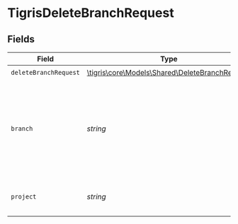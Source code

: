 # TigrisDeleteBranchRequest


## Fields

| Field                                                                                                              | Type                                                                                                               | Required                                                                                                           | Description                                                                                                        |
| ------------------------------------------------------------------------------------------------------------------ | ------------------------------------------------------------------------------------------------------------------ | ------------------------------------------------------------------------------------------------------------------ | ------------------------------------------------------------------------------------------------------------------ |
| `deleteBranchRequest`                                                                                              | [\tigris\core\Models\Shared\DeleteBranchRequest](../../Models/Shared/DeleteBranchRequest.md)                       | :heavy_check_mark:                                                                                                 | N/A                                                                                                                |
| `branch`                                                                                                           | *string*                                                                                                           | :heavy_check_mark:                                                                                                 | Name of the database branch to delete. <p></p>**Note**: `main` branch cannot be deleted, use DeleteProject instead |
| `project`                                                                                                          | *string*                                                                                                           | :heavy_check_mark:                                                                                                 | Delete a database branch in this project                                                                           |
